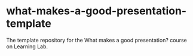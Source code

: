 # what-makes-a-good-presentation-template
The template repository for the What makes a good presentation? course on Learning Lab.
